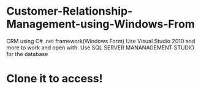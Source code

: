 # Customer-Relationship-Management-using-Windows-From
CRM using C# .net framework(Windows Form)
Use Visual Studio 2010 and more to work and open with.
Use SQL SERVER MANANAGEMENT STUDIO for the database
# Clone it to access!
